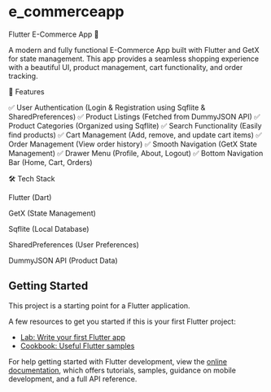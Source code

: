 # e_commerceapp
Flutter E-Commerce App 🛒

A modern and fully functional E-Commerce App built with Flutter and GetX for state management. This app provides a seamless shopping experience with a beautiful UI, product management, cart functionality, and order tracking.

🚀 Features

✅ User Authentication (Login & Registration using Sqflite & SharedPreferences)
✅ Product Listings (Fetched from DummyJSON API)
✅ Product Categories (Organized using Sqflite)
✅ Search Functionality (Easily find products)
✅ Cart Management (Add, remove, and update cart items)
✅ Order Management (View order history)
✅ Smooth Navigation (GetX State Management)
✅ Drawer Menu (Profile, About, Logout)
✅ Bottom Navigation Bar (Home, Cart, Orders)

🛠 Tech Stack

Flutter (Dart)

GetX (State Management)

Sqflite (Local Database)

SharedPreferences (User Preferences)

DummyJSON API (Product Data)



## Getting Started

This project is a starting point for a Flutter application.

A few resources to get you started if this is your first Flutter project:

- [Lab: Write your first Flutter app](https://docs.flutter.dev/get-started/codelab)
- [Cookbook: Useful Flutter samples](https://docs.flutter.dev/cookbook)

For help getting started with Flutter development, view the
[online documentation](https://docs.flutter.dev/), which offers tutorials,
samples, guidance on mobile development, and a full API reference.
